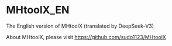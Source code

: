 # MHtoolX_EN
The English version of MHtoolX (translated by DeepSeek-V3)  

About MHtoolX, please visit https://github.com/sudo1123/MHtoolX
